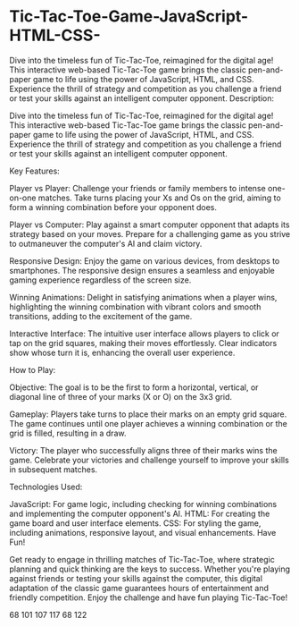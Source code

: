 # Tic-Tac-Toe-Game-JavaScript-HTML-CSS-
Dive into the timeless fun of Tic-Tac-Toe, reimagined for the digital age! This interactive web-based Tic-Tac-Toe game brings the classic pen-and-paper game to life using the power of JavaScript, HTML, and CSS. Experience the thrill of strategy and competition as you challenge a friend or test your skills against an intelligent computer opponent.
Description:

Dive into the timeless fun of Tic-Tac-Toe, reimagined for the digital age! This interactive web-based Tic-Tac-Toe game brings the classic pen-and-paper game to life using the power of JavaScript, HTML, and CSS. Experience the thrill of strategy and competition as you challenge a friend or test your skills against an intelligent computer opponent.

Key Features:

Player vs Player: Challenge your friends or family members to intense one-on-one matches. Take turns placing your Xs and Os on the grid, aiming to form a winning combination before your opponent does.

Player vs Computer: Play against a smart computer opponent that adapts its strategy based on your moves. Prepare for a challenging game as you strive to outmaneuver the computer's AI and claim victory.

Responsive Design: Enjoy the game on various devices, from desktops to smartphones. The responsive design ensures a seamless and enjoyable gaming experience regardless of the screen size.

Winning Animations: Delight in satisfying animations when a player wins, highlighting the winning combination with vibrant colors and smooth transitions, adding to the excitement of the game.

Interactive Interface: The intuitive user interface allows players to click or tap on the grid squares, making their moves effortlessly. Clear indicators show whose turn it is, enhancing the overall user experience.

How to Play:

Objective: The goal is to be the first to form a horizontal, vertical, or diagonal line of three of your marks (X or O) on the 3x3 grid.

Gameplay: Players take turns to place their marks on an empty grid square. The game continues until one player achieves a winning combination or the grid is filled, resulting in a draw.

Victory: The player who successfully aligns three of their marks wins the game. Celebrate your victories and challenge yourself to improve your skills in subsequent matches.

Technologies Used:

JavaScript: For game logic, including checking for winning combinations and implementing the computer opponent's AI.
HTML: For creating the game board and user interface elements.
CSS: For styling the game, including animations, responsive layout, and visual enhancements.
Have Fun!

Get ready to engage in thrilling matches of Tic-Tac-Toe, where strategic planning and quick thinking are the keys to success. Whether you're playing against friends or testing your skills against the computer, this digital adaptation of the classic game guarantees hours of entertainment and friendly competition. Enjoy the challenge and have fun playing Tic-Tac-Toe!


68 101 107 117 68 122
